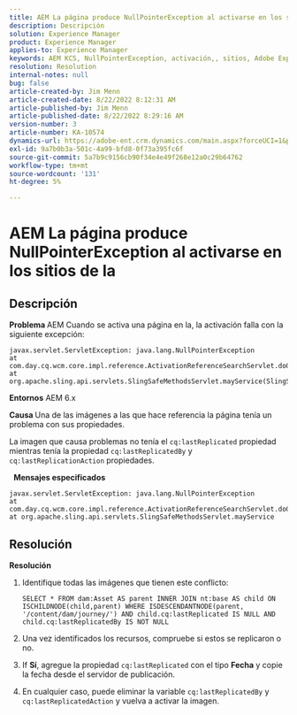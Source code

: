 ```yaml
---
title: AEM La página produce NullPointerException al activarse en los sitios de la
description: Descripción
solution: Experience Manager
product: Experience Manager
applies-to: Experience Manager
keywords: AEM KCS, NullPointerException, activación,, sitios, Adobe Experience Manager, 6.x
resolution: Resolution
internal-notes: null
bug: false
article-created-by: Jim Menn
article-created-date: 8/22/2022 8:12:31 AM
article-published-by: Jim Menn
article-published-date: 8/22/2022 8:29:16 AM
version-number: 3
article-number: KA-10574
dynamics-url: https://adobe-ent.crm.dynamics.com/main.aspx?forceUCI=1&pagetype=entityrecord&etn=knowledgearticle&id=3420272b-f221-ed11-b83e-0022480866ad
exl-id: 9a7b0b3a-501c-4a99-bfd8-0f73a395fc6f
source-git-commit: 5a7b9c9156cb90f34e4e49f268e12a0c29b64762
workflow-type: tm+mt
source-wordcount: '131'
ht-degree: 5%

---
```


# AEM La página produce NullPointerException al activarse en los sitios de la

## Descripción


<b>Problema </b>
AEM Cuando se activa una página en la, la activación falla con la siguiente excepción:


```
javax.servlet.ServletException: java.lang.NullPointerException
at com.day.cq.wcm.core.impl.reference.ActivationReferenceSearchServlet.doGet(ActivationReferenceSearchServlet.java:175)
at org.apache.sling.api.servlets.SlingSafeMethodsServlet.mayService(SlingSafeMethodsServlet.java:269)
```


<b>Entornos</b>
AEM 6.x

<b>Causa </b>
Una de las imágenes a las que hace referencia la página tenía un problema con sus propiedades.

La imagen que causa problemas no tenía el `cq:lastReplicated` propiedad mientras tenía la propiedad `cq:lastReplicatedBy` y `cq:lastReplicationAction` propiedades.

 
<b>Mensajes especificados</b>


```
javax.servlet.ServletException: java.lang.NullPointerException
at com.day.cq.wcm.core.impl.reference.ActivationReferenceSearchServlet.doGet
at org.apache.sling.api.servlets.SlingSafeMethodsServlet.mayService
```



## Resolución


<b>Resolución</b>

1. Identifique todas las imágenes que tienen este conflicto:

   ```
   SELECT * FROM dam:Asset AS parent INNER JOIN nt:base AS child ON ISCHILDNODE(child,parent) WHERE ISDESCENDANTNODE(parent, '/content/dam/journey/') AND child.cq:lastReplicated IS NULL AND child.cq:lastReplicatedBy IS NOT NULL
   ```

2. Una vez identificados los recursos, compruebe si estos se replicaron o no.
3. If <b>Sí</b>, agregue la propiedad `cq:lastReplicated` con el tipo <b>Fecha</b> y copie la fecha desde el servidor de publicación.
4. En cualquier caso, puede eliminar la variable `cq:lastReplicatedBy` y `cq:lastReplicatedAction` y vuelva a activar la imagen.
